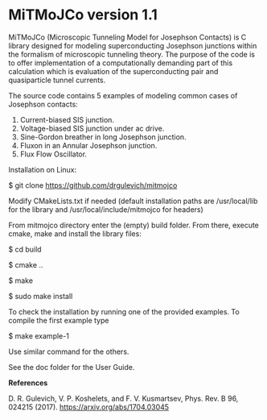 # MiTMoJCo version 1.1

MiTMoJCo (Microscopic Tunneling Model for Josephson Contacts) is C library designed for modeling superconducting
Josephson junctions within the formalism of microscopic tunneling theory. The purpose of the code is to offer 
implementation of a computationally demanding part of this calculation which is evaluation of the superconducting
pair and quasiparticle tunnel currents. 

The source code contains 5 examples of modeling common cases of Josephson contacts:

1. Current-biased SIS junction.
2. Voltage-biased SIS junction under ac drive.
3. Sine-Gordon breather in long Josephson junction.
4. Fluxon in an Annular Josephson junction.
5. Flux Flow Oscillator.

Installation on Linux:

$ git clone https://github.com/drgulevich/mitmojco

Modify CMakeLists.txt if needed (default installation paths are
    /usr/local/lib for the library and /usr/local/include/mitmojco for headers)

From mitmojco directory enter the (empty) build folder. From there, execute cmake, make and install the library files: 

   $ cd build

   $ cmake ..

   $ make

   $ sudo make install

To check the installation by running one of the provided examples. To compile the first example
type

$ make example-1

Use similar command for the others.

See the doc folder for the User Guide.

**References**

D. R. Gulevich, V. P. Koshelets, and F. V. Kusmartsev, Phys. Rev. B 96, 024215 (2017). https://arxiv.org/abs/1704.03045
